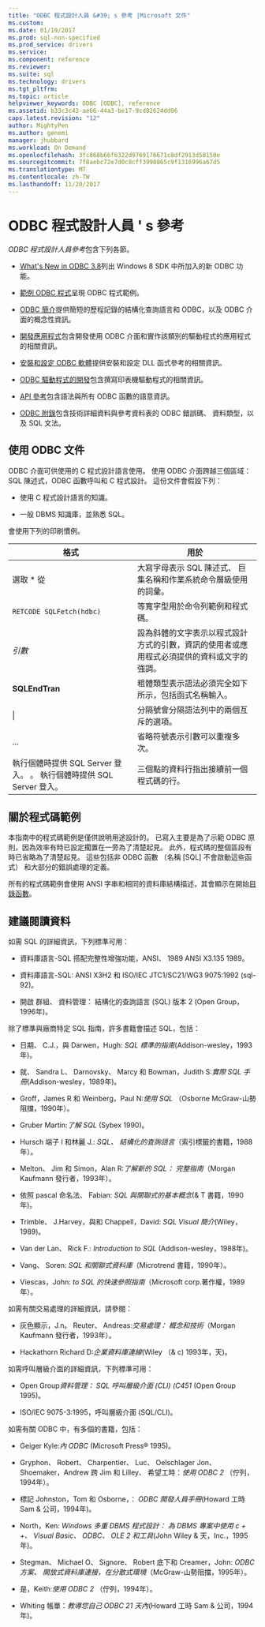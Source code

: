 ```yaml
---
title: "ODBC 程式設計人員 &#39; s 參考 |Microsoft 文件"
ms.custom: 
ms.date: 01/19/2017
ms.prod: sql-non-specified
ms.prod_service: drivers
ms.service: 
ms.component: reference
ms.reviewer: 
ms.suite: sql
ms.technology: drivers
ms.tgt_pltfrm: 
ms.topic: article
helpviewer_keywords: ODBC [ODBC], reference
ms.assetid: b33c3c43-ae66-44a3-be17-9cd82624dd96
caps.latest.revision: "12"
author: MightyPen
ms.author: genemi
manager: jhubbard
ms.workload: On Demand
ms.openlocfilehash: 3fc868b66f6322d9769176671c8df2913d58150e
ms.sourcegitcommit: 7f8aebc72e7d0c8cff3990865c9f1316996a67d5
ms.translationtype: MT
ms.contentlocale: zh-TW
ms.lasthandoff: 11/20/2017
---
```

# <a name="odbc-programmer39s-reference"></a>ODBC 程式設計人員 &#39; s 參考
*ODBC 程式設計人員參考*包含下列各節。  
  
-   [What's New in ODBC 3.8](../../odbc/reference/what-s-new-in-odbc-3-8.md)列出 Windows 8 SDK 中所加入的新 ODBC 功能。  
  
-   [範例 ODBC 程式](../../odbc/reference/sample-odbc-program.md)呈現 ODBC 程式範例。  
  
-   [ODBC 簡介](../../odbc/reference/introduction-to-odbc.md)提供簡短的歷程記錄的結構化查詢語言和 ODBC，以及 ODBC 介面的概念性資訊。  
  
-   [開發應用程式](../../odbc/reference/develop-app/developing-applications.md)包含開發使用 ODBC 介面和實作該類別的驅動程式的應用程式的相關資訊。  
  
-   [安裝和設定 ODBC 軟體](../../odbc/reference/install/installing-and-configuring-the-odbc-software.md)提供安裝和設定 DLL 函式參考的相關資訊。  
  
-   [ODBC 驅動程式的開發](../../odbc/reference/develop-driver/developing-an-odbc-driver.md)包含撰寫印表機驅動程式的相關資訊。  
  
-   [API 參考](../../odbc/reference/syntax/odbc-reference.md)包含語法與所有 ODBC 函數的語意資訊。  
  
-   [ODBC 附錄](../../odbc/reference/appendixes/odbc-appendixes.md)包含技術詳細資料與參考資料表的 ODBC 錯誤碼、 資料類型，以及 SQL 文法。  
  
## <a name="working-with-the-odbc-documentation"></a>使用 ODBC 文件  
 ODBC 介面可供使用的 C 程式設計語言使用。 使用 ODBC 介面跨越三個區域： SQL 陳述式，ODBC 函數呼叫和 C 程式設計。 這份文件會假設下列：  
  
-   使用 C 程式設計語言的知識。  
  
-   一般 DBMS 知識庫，並熟悉 SQL。  
  
 會使用下列的印刷慣例。  
  
|格式|用於|  
|------------|--------------|  
|選取 * 從|大寫字母表示 SQL 陳述式、 巨集名稱和作業系統命令層級使用的詞彙。|  
|`RETCODE SQLFetch(hdbc)`|等寬字型用於命令列範例和程式碼。|  
|*引數*|設為斜體的文字表示以程式設計方式的引數，資訊的使用者或應用程式必須提供的資料或文字的強調。|  
|**SQLEndTran**|粗體類型表示語法必須完全如下所示，包括函式名稱輸入。|  
|&#124;|分隔號會分隔語法列中的兩個互斥的選項。|  
|...|省略符號表示引數可以重複多次。|  
|執行個體時提供 SQL Server 登入。 。 執行個體時提供 SQL Server 登入。|三個點的資料行指出接續前一個程式碼的行。|  
  
## <a name="about-the-code-examples"></a>關於程式碼範例  
 本指南中的程式碼範例是僅供說明用途設計的。 已寫入主要是為了示範 ODBC 原則，因為效率有時已設定擱置在一旁為了清楚起見。 此外，程式碼的整個區段有時已省略為了清楚起見。 這些包括非 ODBC 函數 （名稱 [SQL] 不會啟動這些函式） 和大部分的錯誤處理的定義。  
  
 所有的程式碼範例會使用 ANSI 字串和相同的資料庫結構描述，其會顯示在開始[目錄函數](../../odbc/reference/develop-app/catalog-functions.md)。  
  
## <a name="recommended-reading"></a>建議閱讀資料  
 如需 SQL 的詳細資訊，下列標準可用：  
  
-   資料庫語言-SQL 搭配完整性增強功能，ANSI、 1989 ANSI X3.135 1989。  
  
-   資料庫語言-SQL: ANSI X3H2 和 ISO/IEC JTC1/SC21/WG3 9075:1992 (sql-92)。  
  
-   開啟 群組、 資料管理： 結構化的查詢語言 (SQL) 版本 2 (Open Group，1996年)。  
  
 除了標準與廠商特定 SQL 指南，許多書籍會描述 SQL，包括：  
  
-   日期、 C.J.，與 Darwen，Hugh: *SQL 標準的指南*(Addison-wesley，1993年)。  
  
-   就、 Sandra L、 Darnovsky、 Marcy 和 Bowman，Judith S:*實際 SQL 手冊*(Addison-wesley，1989年)。  
  
-   Groff，James R 和 Weinberg，Paul N:*使用 SQL* （Osborne McGraw-山勢阻擋，1990年）。  
  
-   Gruber Martin:*了解 SQL* (Sybex 1990)。  
  
-   Hursch 端子 l 和林麗 J.: *SQL、 結構化的查詢語言*（索引標籤的書籍，1988年）。  
  
-   Melton、 Jim 和 Simon，Alan R:*了解新的 SQL： 完整指南*（Morgan Kaufmann 發行者，1993年）。  
  
-   依照 pascal 命名法、 Fabian: *SQL 與關聯式的基本概念*(& T 書籍，1990年)。  
  
-   Trimble、 J.Harvey，與和 Chappell，David: *SQL Visual 簡介*(Wiley，1989)。  
  
-   Van der Lan、 Rick F.: *Introduction to SQL* (Addison-wesley，1988年)。  
  
-   Vang、 Soren: *SQL 和關聯式資料庫*（Microtrend 書籍，1990年）。  
  
-   Viescas，John: *to SQL 的快速參照指南*（Microsoft corp.著作權，1989年）。  
  
 如需有關交易處理的詳細資訊，請參閱：  
  
-   灰色顯示，J.n。 Reuter、 Andreas:*交易處理： 概念和技術*（Morgan Kaufmann 發行者，1993年）。  
  
-   Hackathorn Richard D:*企業資料庫連線*(Wiley （& c) 1993年，天)。  
  
 如需呼叫層級介面的詳細資訊，下列標準可用：  
  
-   Open Group*資料管理： SQL 呼叫層級介面 (CLI) (C451* (Open Group 1995)。  
  
-   ISO/IEC 9075-3:1995，呼叫層級介面 (SQL/CLI)。  
  
 如需有關 ODBC 中，有多個的書籍，包括：  
  
-   Geiger Kyle:*內 ODBC* (Microsoft Press® 1995)。  
  
-   Gryphon、 Robert、 Charpentier、 Luc、 Oelschlager Jon、 Shoemaker，Andrew 跨 Jim 和 Lilley、 希望工時：*使用 ODBC 2* （佇列，1994年）。  
  
-   標記 Johnston，Tom 和 Osborne，： *ODBC 開發人員手冊*(Howard 工時 Sam & 公司，1994年)。  
  
-   North，Ken: *Windows 多重 DBMS 程式設計： 為 DBMS 專案中使用 c + +、 Visual Basic、 ODBC、 OLE 2 和工具*(John Wiley & 天，Inc.，1995年)。  
  
-   Stegman、 Michael O、 Signore、 Robert 底下和 Creamer，John: *ODBC 方案、 開放式資料庫連接，在分散式環境*（McGraw-山勢阻擋，1995年）。  
  
-   是，Keith:*使用 ODBC 2* （佇列，1994年）。  
  
-   Whiting 帳單：*教導您自己 ODBC 21 天內*(Howard 工時 Sam & 公司，1994年)。
